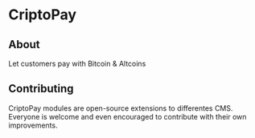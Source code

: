 # CriptoPay

## About

Let customers pay with Bitcoin & Altcoins

## Contributing

CriptoPay modules are open-source extensions to differentes CMS.
Everyone is welcome and even encouraged to contribute with their own improvements.